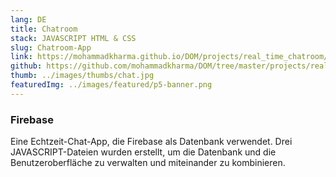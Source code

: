 ```yaml
---
lang: DE
title: Chatroom
stack: JAVASCRIPT HTML & CSS
slug: Chatroom-App
link: https://mohammadkharma.github.io/DOM/projects/real_time_chatroom/
github: https://github.com/mohammadkharma/DOM/tree/master/projects/real_time_chatroom
thumb: ../images/thumbs/chat.jpg
featuredImg: ../images/featured/p5-banner.png
---
```


### Firebase

Eine Echtzeit-Chat-App, die Firebase als Datenbank verwendet. Drei JAVASCRIPT-Dateien wurden erstellt, um die Datenbank und die Benutzeroberfläche zu verwalten und miteinander zu kombinieren.
